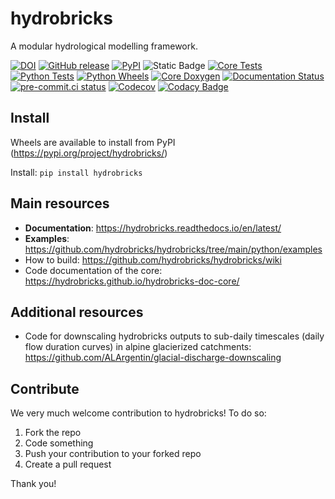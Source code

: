 # hydrobricks

A modular hydrological modelling framework.

[![DOI](https://zenodo.org/badge/301952016.svg)](https://zenodo.org/badge/latestdoi/301952016)
[![GitHub release](https://img.shields.io/github/v/release/hydrobricks/hydrobricks)](https://github.com/hydrobricks/hydrobricks/releases)
[![PyPI](https://img.shields.io/pypi/v/hydrobricks)](https://pypi.org/project/hydrobricks/)
![Static Badge](https://img.shields.io/badge/python-%3E%3D3.8-blue)
[![Core Tests](https://github.com/hydrobricks/hydrobricks/actions/workflows/core-tests-linux.yml/badge.svg)](https://github.com/hydrobricks/hydrobricks/actions/workflows/core-tests-linux.yml)
[![Python Tests](https://github.com/hydrobricks/hydrobricks/actions/workflows/python-tests-linux.yml/badge.svg)](https://github.com/hydrobricks/hydrobricks/actions/workflows/python-tests-linux.yml)
[![Python Wheels](https://github.com/hydrobricks/hydrobricks/actions/workflows/python-wheels.yml/badge.svg)](https://github.com/hydrobricks/hydrobricks/actions/workflows/python-wheels.yml)
[![Core Doxygen](https://github.com/hydrobricks/hydrobricks/actions/workflows/core-doxygen.yml/badge.svg)](https://github.com/hydrobricks/hydrobricks/actions/workflows/core-doxygen.yml)
[![Documentation Status](https://readthedocs.org/projects/hydrobricks/badge/?version=latest)](https://hydrobricks.readthedocs.io/en/latest/?badge=latest)
[![pre-commit.ci status](https://results.pre-commit.ci/badge/github/hydrobricks/hydrobricks/main.svg)](https://results.pre-commit.ci/latest/github/hydrobricks/hydrobricks/main)
[![Codecov](https://img.shields.io/codecov/c/github/hydrobricks/hydrobricks)](https://codecov.io/gh/hydrobricks/hydrobricks)
[![Codacy Badge](https://app.codacy.com/project/badge/Grade/639e5bb76690488f9aac5feb89722bfa)](https://www.codacy.com/gh/hydrobricks/hydrobricks/dashboard?utm_source=github.com&amp;utm_medium=referral&amp;utm_content=hydrobricks/hydrobricks&amp;utm_campaign=Badge_Grade)


## Install

Wheels are available to install from PyPI (https://pypi.org/project/hydrobricks/)

Install: ```pip install hydrobricks```

## Main resources
*   **Documentation**: https://hydrobricks.readthedocs.io/en/latest/
*   **Examples**: https://github.com/hydrobricks/hydrobricks/tree/main/python/examples
*   How to build: https://github.com/hydrobricks/hydrobricks/wiki
*   Code documentation of the core: https://hydrobricks.github.io/hydrobricks-doc-core/

## Additional resources
*   Code for downscaling hydrobricks outputs to sub-daily timescales (daily flow duration curves) in alpine glacierized catchments: https://github.com/ALArgentin/glacial-discharge-downscaling

## Contribute

We very much welcome contribution to hydrobricks! To do so:
1. Fork the repo
2. Code something
3. Push your contribution to your forked repo
4. Create a pull request

Thank you!
